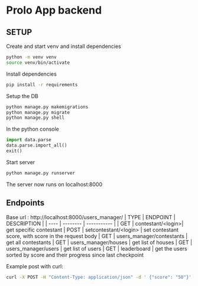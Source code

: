 # Prolo App backend

## SETUP

Create and start venv and install dependencies
```sh
python -m venv venv
source venv/bin/activate
```
Install dependencies
```sh
pip install -r requirements
```

Setup the DB
```sh
python manage.py makemigrations
python manage.py migrate
python manage.py shell
```
In the python console
```py
import data.parse
data.parse.import_all()
exit()
```
Start server
```sh
python manage.py runserver
```
The server now runs on localhost:8000

## Endpoints
Base url : http://localhost:8000/users_manager/
| TYPE | ENDPOINT | DESCRIPTION |
| ---- | -------- | ----------- |
| GET  | contestant/\<login>| get specific contestant
| POST | setcontestant/\<login> | set contestant score, with score in the request body
| GET  | users_manager/contestants | get all contestants
| GET  | users_manager/houses | get list of houses
| GET  | users_manager/users | get list of users
| GET  | leaderboard | get the users sorted by score and their progress since last checkpoint 

Example post with curl:
```sh
curl -X POST -H "Content-Type: application/json" -d ' {"score": "50"}' http://127.0.0.1:8000/users_manager/setcontestant/taha.amrani/
```